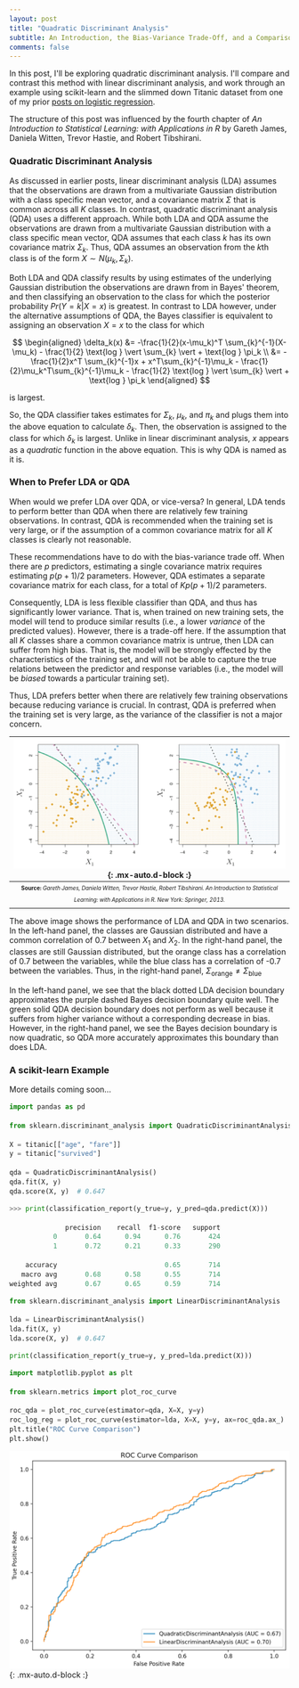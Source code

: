 ```yaml
---
layout: post
title: "Quadratic Discriminant Analysis"
subtitle: An Introduction, the Bias-Variance Trade-Off, and a Comparison to Linear Discriminant Analysis Using scikit-learn 
comments: false
---
```


In this post, I'll be exploring quadratic discriminant analysis.  I'll compare and contrast this method with linear discriminant analysis, and work through an example using scikit-learn and the slimmed down Titanic dataset from one of my prior [posts on logistic regression](https://ethanwicker.com/2021-01-27-logistic-regression-002/).

The structure of this post was influenced by the fourth chapter of *An Introduction to Statistical Learning: with Applications in R* by Gareth James, Daniela Witten, Trevor Hastie, and Robert Tibshirani.

### Quadratic Discriminant Analysis

As discussed in earlier posts, linear discriminant analysis (LDA) assumes that the observations are drawn from a multivariate Gaussian distribution with a class specific mean vector, and a covariance matrix $\Sigma$ that is common across all $K$ classes.  In contrast, quadratic discriminant analysis (QDA) uses a different approach.  While both LDA and QDA assume the observations are drawn from a multivariate Gaussian distribution with a class specific mean vector, QDA assumes that each class $k$ has its own covariance matrix $\Sigma_k$.  Thus, QDA assumes an observation from the $k$th class is of the form $X \sim N(\mu_k, \Sigma_k)$.

Both LDA and QDA classify results by using estimates of the underlying Gaussian distribution the observations are drawn from in Bayes' theorem, and then classifying an observation to the class for which the posterior probability $Pr(Y = k \vert X = x)$ is greatest.  In contrast to LDA however, under the alternative assumptions of QDA, the Bayes classifier is equivalent to assigning an observation $X = x$ to the class for which 

$$
\begin{aligned} 
\delta_k(x) &= -\frac{1}{2}(x-\mu_k)^T \sum_{k}^{-1}(X-\mu_k) - \frac{1}{2} \text{log } \vert \sum_{k} \vert + \text{log } \pi_k \\
  &= -\frac{1}{2}x^T \sum_{k}^{-1}x + x^T\sum_{k}^{-1}\mu_k - \frac{1}{2}\mu_k^T\sum_{k}^{-1}\mu_k - \frac{1}{2} \text{log } \vert \sum_{k} \vert + \text{log }  \pi_k
\end{aligned}
$$

is largest.

So, the QDA classifier takes estimates for $\Sigma_k$, $\mu_k$, and $\pi_k$ and plugs them into the above equation to calculate $\delta_k$.  Then, the observation is assigned to the class for which $\delta_k$ is largest.  Unlike in linear discriminant analysis, $x$ appears as a *quadratic* function in the above equation.  This is why QDA is named as it is.

### When to Prefer LDA or QDA

When would we prefer LDA over QDA, or vice-versa?  In general, LDA tends to perform better than QDA when there are relatively few training observations.  In contrast, QDA is recommended when the training set is very large, or if the assumption of a common covariance matrix for all $K$ classes is clearly not reasonable.

These recommendations have to do with the bias-variance trade off.  When there are $p$ predictors, estimating a single covariance matrix requires estimating $p(p+1)/2$ parameters.  However, QDA estimates a separate covariance matrix for each class, for a total of $Kp(p+1)/2$ parameters.

Consequently, LDA is less flexible classifier than QDA, and thus has significantly lower variance.  That is, when trained on new training sets, the model will tend to produce similar results (i.e., a lower *variance* of the predicted values).  However, there is a trade-off here.  If the assumption that all $K$ classes share a common covariance matrix is untrue, then LDA can suffer from high bias.  That is, the model will be strongly effected by the characteristics of the training set, and will not be able to capture the true relations between the predictor and response variables (i.e., the model will be *biased* towards a particular training set).

Thus, LDA prefers better when there are relatively few training observations because reducing variance is crucial.  In contrast, QDA is preferred when the training set is very large, as the variance of the classifier is not a major concern.

| ![2021-02-10-quadratic-discriminant-analysis-001-fig-1.png](/assets/img/2021-02-10-quadratic-discriminant-analysis-001-fig-1.png){: .mx-auto.d-block :} |
| :--: |
| <sub><sup>**Source:** *Gareth James, Daniela Witten, Trevor Hastie, Robert Tibshirani. An Introduction to Statistical Learning: with Applications in R. New York: Springer, 2013.* |

The above image shows the performance of LDA and QDA in two scenarios.  In the left-hand panel, the classes are Gaussian distributed and have a common correlation of 0.7 between $X_1$ and $X_2$.  In the right-hand panel, the classes are still Gaussian distributed, but the orange class has a correlation of 0.7 between the variables, while the blue class has a correlation of -0.7 between the variables.  Thus, in the right-hand panel, $\Sigma_{\text{orange}} \neq \Sigma_{\text{blue}}$

In the left-hand panel, we see that the black dotted LDA decision boundary approximates the purple dashed Bayes decision boundary quite well.  The green solid QDA decision boundary does not perform as well because it suffers from higher variance without a corresponding decrease in bias.  However, in the right-hand panel, we see the Bayes decision boundary is now quadratic, so QDA more accurately approximates this boundary than does LDA.

### A scikit-learn Example

More details coming soon...

```python
import pandas as pd

from sklearn.discriminant_analysis import QuadraticDiscriminantAnalysis

X = titanic[["age", "fare"]]
y = titanic["survived"]

qda = QuadraticDiscriminantAnalysis()
qda.fit(X, y)
qda.score(X, y)  # 0.647
```

```python
>>> print(classification_report(y_true=y, y_pred=qda.predict(X)))

              precision    recall  f1-score   support
           0       0.64      0.94      0.76       424
           1       0.72      0.21      0.33       290

    accuracy                           0.65       714
   macro avg       0.68      0.58      0.55       714
weighted avg       0.67      0.65      0.59       714
```

```python
from sklearn.discriminant_analysis import LinearDiscriminantAnalysis

lda = LinearDiscriminantAnalysis()
lda.fit(X, y)
lda.score(X, y)  # 0.647
```

```python
print(classification_report(y_true=y, y_pred=lda.predict(X)))
```

```python
import matplotlib.pyplot as plt

from sklearn.metrics import plot_roc_curve

roc_qda = plot_roc_curve(estimator=qda, X=X, y=y)
roc_log_reg = plot_roc_curve(estimator=lda, X=X, y=y, ax=roc_qda.ax_)
plt.title("ROC Curve Comparison")
plt.show()
```

![2021-02-10-quadratic-discriminant-analysis-001-fig-2.png](/assets/img/2021-02-10-quadratic-discriminant-analysis-001-fig-2.png){: .mx-auto.d-block :}
